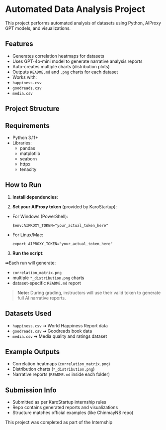 # Automated Data Analysis Project 

This project performs automated analysis of datasets using Python, AIProxy GPT models, and visualizations.

##  Features
- Generates correlation heatmaps for datasets
-  Uses GPT-4o-mini model to generate narrative analysis reports
-  Auto-creates multiple charts (distribution plots)
-  Outputs `README.md` and `.png` charts for each dataset
-  Works with:
  - `happiness.csv`
  - `goodreads.csv`
  - `media.csv`

## Project Structure


##  Requirements

- Python 3.11+
- Libraries:
  - pandas
  - matplotlib
  - seaborn
  - httpx
  - tenacity

##  How to Run

1. **Install dependencies**:


2. **Set your AIProxy token** (provided by KaroStartup):
- For Windows (PowerShell):
  ```
  $env:AIPROXY_TOKEN="your_actual_token_here"
  ```
- For Linux/Mac:
  ```
  export AIPROXY_TOKEN="your_actual_token_here"
  ```

3. **Run the script**:


➡Each run will generate:
- `correlation_matrix.png`
- multiple `*_distribution.png` charts
- dataset-specific `README.md` report

> **Note:** During grading, instructors will use their valid token to generate full AI narrative reports.

## Datasets Used
- `happiness.csv` ➔ World Happiness Report data
- `goodreads.csv` ➔ Goodreads book data
- `media.csv` ➔ Media quality and ratings dataset

## Example Outputs
- Correlation heatmaps (`correlation_matrix.png`)
- Distribution charts (`*_distribution.png`)
- Narrative reports (`README.md` inside each folder)

##  Submission Info
- Submitted as per KaroStartup internship rules
- Repo contains generated reports and visualizations
- Structure matches official examples (like ChinmayNS repo)

This project was completed as part of the Internship  
